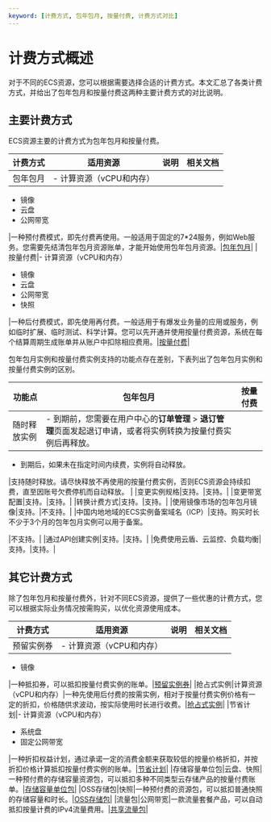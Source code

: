 ```yaml
---
keyword: [计费方式, 包年包月, 按量付费, 计费方式对比]
---
```


# 计费方式概述

对于不同的ECS资源，您可以根据需要选择合适的计费方式。本文汇总了各类计费方式，并给出了包年包月和按量付费这两种主要计费方式的对比说明。

## 主要计费方式

ECS资源主要的计费方式为包年包月和按量付费。

|计费方式|适用资源|说明|相关文档|
|----|----|--|----|
|包年包月|-   计算资源（vCPU和内存）
-   镜像
-   云盘
-   公网带宽

|一种预付费模式，即先付费再使用。一般适用于固定的7\*24服务，例如Web服务。您需要先结清包年包月资源账单，才能开始使用包年包月资源。|[包年包月](/cn.zh-CN/产品定价/计费方式/包年包月.md)|
|按量付费|-   计算资源（vCPU和内存）
-   镜像
-   云盘
-   公网带宽
-   快照

|一种后付费模式，即先使用再付费。一般适用于有爆发业务量的应用或服务，例如临时扩展、临时测试、科学计算。您可以先开通并使用按量付费资源，系统在每个结算周期生成账单并从账户中扣除相应费用。|[按量付费](/cn.zh-CN/产品定价/计费方式/按量付费.md)|

包年包月实例和按量付费实例支持的功能点存在差别，下表列出了包年包月实例和按量付费实例的区别。

|功能点|包年包月|按量付费|
|---|----|----|
|随时释放实例|-   到期前，您需要在用户中心的**订单管理** \> **退订管理**页面发起退订申请，或者将实例转换为按量付费实例后再释放。
-   到期后，如果未在指定时间内续费，实例将自动释放。

|支持随时释放。请尽快释放不再使用的按量付费实例，否则ECS资源会持续扣费，直至因账号欠费停机而自动释放。 |
|变更实例规格|支持。|支持。|
|变更带宽配置|支持。|支持。|
|转换计费方式|支持。|支持。|
|使用镜像市场的包年包月镜像|支持。|不支持。|
|中国内地地域的ECS实例备案域名（ICP）|支持。购买时长不少于3个月的包年包月实例可以用于备案。

|不支持。|
|通过API创建实例|支持。|支持。|
|免费使用云盾、云监控、负载均衡|支持。|支持。|

## 其它计费方式

除了包年包月和按量付费外，针对不同ECS资源，提供了一些优惠的计费方式，您可以根据实际业务情况按需购买，以优化资源使用成本。

|计费方式|适用资源|说明|相关文档|
|----|----|--|----|
|预留实例券|-   计算资源（vCPU和内存）
-   镜像

|一种抵扣券，可以抵扣按量付费实例的账单。|[预留实例券](/cn.zh-CN/产品定价/计费方式/预留实例券.md)|
|抢占式实例|计算资源（vCPU和内存）|一种先使用后付费的按需实例，相对于按量付费实例价格有一定的折扣，价格随供求波动，按实际使用时长进行收费。|[抢占式实例](/cn.zh-CN/产品定价/计费方式/抢占式实例.md)|
|节省计划|-   计算资源（vCPU和内存）
-   系统盘
-   固定公网带宽

|一种折扣权益计划，通过承诺一定的消费金额来获取较低的按量价格折扣，并按折扣价格计算抵扣按量付费实例的账单。|[节省计划](/cn.zh-CN/产品定价/计费方式/节省计划.md)|
|存储容量单位包|云盘、快照|一种预付费的存储容量资源包，可以抵扣多种不同类型云存储产品的按量付费账单。|[存储容量单位包](/cn.zh-CN/产品定价/计费方式/存储容量单位包.md)|
|OSS存储包|快照|一种预付费的资源包，可以抵扣普通快照的存储容量和时长。|[OSS存储包](/cn.zh-CN/产品定价/计费方式/OSS存储包.md)|
|流量包|公网带宽|一款流量套餐产品，可以自动抵扣按量计费的IPv4流量费用。|[共享流量包](https://help.aliyun.com/product/55093.html)|

